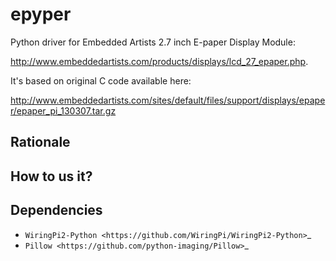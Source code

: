 epyper
======

Python driver for Embedded Artists 2.7 inch E-paper Display Module:

http://www.embeddedartists.com/products/displays/lcd_27_epaper.php. 

It's based on original C code available here:

http://www.embeddedartists.com/sites/default/files/support/displays/epaper/epaper_pi_130307.tar.gz

Rationale
--------

How to us it?
--------

Dependencies
--------
 * `WiringPi2-Python <https://github.com/WiringPi/WiringPi2-Python>`_
 * `Pillow <https://github.com/python-imaging/Pillow>`_
